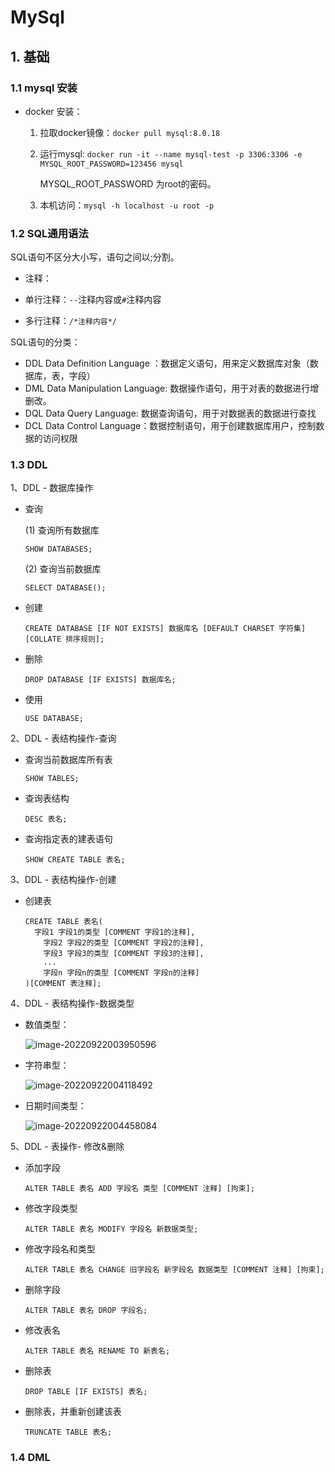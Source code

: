 # MySql

## 1. 基础

### 1.1 mysql 安装

* docker 安装：

  1. 拉取docker镜像：`docker pull mysql:8.0.18`

  2. 运行mysql: `docker run -it --name mysql-test -p 3306:3306 -e MYSQL_ROOT_PASSWORD=123456 mysql `

     MYSQL_ROOT_PASSWORD 为root的密码。

  3. 本机访问：`mysql -h localhost -u root -p`

### 1.2 SQL通用语法

SQL语句不区分大小写，语句之间以;分割。

* 注释：

* 单行注释：`--`注释内容或`#`注释内容
* 多行注释：`/*注释内容*/`

SQL语句的分类：

* DDL  Data Definition Language ：数据定义语句，用来定义数据库对象（数据库，表，字段）
* DML Data Manipulation Language: 数据操作语句，用于对表的数据进行增删改。
* DQL Data Query Language: 数据查询语句，用于对数据表的数据进行查找
* DCL Data Control Language：数据控制语句，用于创建数据库用户，控制数据的访问权限

### 1.3 DDL

1、DDL - 数据库操作

* 查询

  (1) 查询所有数据库

  ```mysql
  SHOW DATABASES;
  ```

  (2) 查询当前数据库

  ```mysql
  SELECT DATABASE();
  ```

* 创建

  ```MYSQL
  CREATE DATABASE [IF NOT EXISTS] 数据库名 [DEFAULT CHARSET 字符集] [COLLATE 排序规则];
  ```

* 删除

  ```mysql
  DROP DATABASE [IF EXISTS] 数据库名;
  ```

* 使用

  ```mysql
  USE DATABASE;
  ```

2、DDL - 表结构操作-查询

* 查询当前数据库所有表

  ```mysql
  SHOW TABLES;
  ```

* 查询表结构

  ```mysql
  DESC 表名;
  ```

* 查询指定表的建表语句

  ```mysql
  SHOW CREATE TABLE 表名;
  ```

3、DDL - 表结构操作-创建

* 创建表

  ```mysql
  CREATE TABLE 表名(
  	字段1 字段1的类型 [COMMENT 字段1的注释],
      字段2 字段2的类型 [COMMENT 字段2的注释],
      字段3 字段3的类型 [COMMENT 字段3的注释],
      ...
      字段n 字段n的类型 [COMMENT 字段n的注释]
  )[COMMENT 表注释];
  ```

4、DDL - 表结构操作-数据类型

* 数值类型：

  ![image-20220922003950596](E:\华为培训\编程后台操作\imgs\image-20220922003950596.png)

* 字符串型：

  ![image-20220922004118492](E:\华为培训\编程后台操作\imgs\image-20220922004118492.png)

* 日期时间类型：

  ![image-20220922004458084](E:\华为培训\编程后台操作\imgs\image-20220922004458084.png)

5、DDL - 表操作- 修改&删除

* 添加字段

  ```mysql
  ALTER TABLE 表名 ADD 字段名 类型 [COMMENT 注释] [拘束];
  ```

* 修改字段类型

  ```mysql
  ALTER TABLE 表名 MODIFY 字段名 新数据类型;
  ```

* 修改字段名和类型

  ```mysql
  ALTER TABLE 表名 CHANGE 旧字段名 新字段名 数据类型 [COMMENT 注释] [拘束];
  ```

* 删除字段

  ```mysql
  ALTER TABLE 表名 DROP 字段名;
  ```

* 修改表名

  ```mysql
  ALTER TABLE 表名 RENAME TO 新表名;
  ```

* 删除表

  ```mysql
  DROP TABLE [IF EXISTS] 表名;
  ```

* 删除表，并重新创建该表

  ```MYSQL
  TRUNCATE TABLE 表名;
  ```

### 1.4 DML